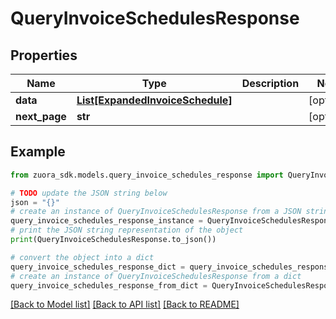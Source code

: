 # QueryInvoiceSchedulesResponse



## Properties

Name | Type | Description | Notes
------------ | ------------- | ------------- | -------------
**data** | [**List[ExpandedInvoiceSchedule]**](ExpandedInvoiceSchedule.md) |  | [optional] 
**next_page** | **str** |  | [optional] 

## Example

```python
from zuora_sdk.models.query_invoice_schedules_response import QueryInvoiceSchedulesResponse

# TODO update the JSON string below
json = "{}"
# create an instance of QueryInvoiceSchedulesResponse from a JSON string
query_invoice_schedules_response_instance = QueryInvoiceSchedulesResponse.from_json(json)
# print the JSON string representation of the object
print(QueryInvoiceSchedulesResponse.to_json())

# convert the object into a dict
query_invoice_schedules_response_dict = query_invoice_schedules_response_instance.to_dict()
# create an instance of QueryInvoiceSchedulesResponse from a dict
query_invoice_schedules_response_from_dict = QueryInvoiceSchedulesResponse.from_dict(query_invoice_schedules_response_dict)
```
[[Back to Model list]](../README.md#documentation-for-models) [[Back to API list]](../README.md#documentation-for-api-endpoints) [[Back to README]](../README.md)


